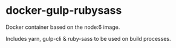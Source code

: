 # docker-gulp-rubysass

Docker container based on the node:6 image.

Includes yarn, gulp-cli & ruby-sass to be used on build processes.
